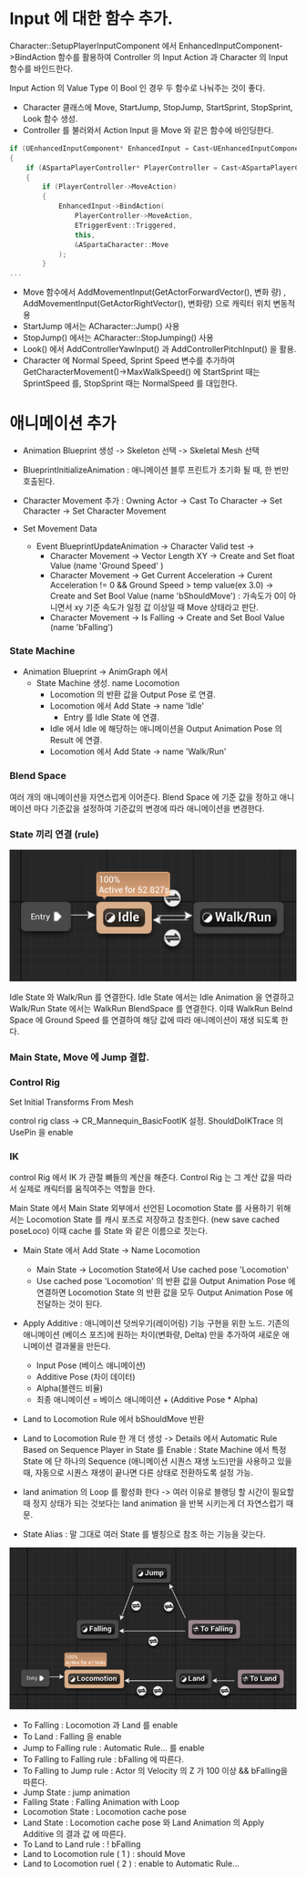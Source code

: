 # Input 에 대한 함수 추가.

Character::SetupPlayerInputComponent 에서 EnhancedInputComponent->BindAction 함수를 활용하여 Controller 의 Input Action 과 Character 의 Input 함수를 바인드한다.

Input Action 의 Value Type 이 Bool 인 경우 두 함수로 나눠주는 것이 좋다.
- Character 클래스에 Move, StartJump, StopJump, StartSprint, StopSprint, Look 함수 생성.
- Controller 를 불러와서 Action Input 을 Move 와 같은 함수에 바인딩한다.


```c++
if (UEnhancedInputComponent* EnhancedInput = Cast<UEnhancedInputComponent>(PlayerInputComponent))
{
	if (ASpartaPlayerController* PlayerController = Cast<ASpartaPlayerController>(GetController()))
	{
		if (PlayerController->MoveAction)
		{
			EnhancedInput->BindAction(
				PlayerController->MoveAction,
				ETriggerEvent::Triggered,
				this,
				&ASpartaCharacter::Move
			);
		}
...
```

- Move 함수에서 AddMovementInput(GetActorForwardVector(), 변화 량) , AddMovementInput(GetActorRightVector(), 변화량) 으로 캐릭터 위치 변동적용
- StartJump 에서는 ACharacter::Jump() 사용
- StopJump() 에서는 ACharacter::StopJumping() 사용
- Look() 에서 AddControllerYawInput() 과 AddControllerPitchInput() 을 활용.
- Character 에 Normal Speed, Sprint Speed 변수를 추가하여 GetCharacterMovement()->MaxWalkSpeed() 에 StartSprint 때는 SprintSpeed 를, StopSprint 때는 NormalSpeed 를 대입한다.

# 애니메이션 추가

- Animation Blueprint 생성 -> Skeleton 선택 -> Skeletal Mesh 선택

- BlueprintInitializeAnimation : 애니메이션 블루 프린트가 초기화 될 때, 한 번만 호출된다.

- Character Movement 추가 : Owning Actor -> Cast To Character -> Set Character -> Set Character Movement

- Set Movement Data
	- Event BlueprintUpdateAnimation -> Character Valid test ->
		- Character Movement -> Vector Length XY -> Create and Set float Value (name 'Ground Speed' )
		- Character Movement -> Get Current Acceleration -> Curent Acceleration != 0 && Ground Speed > temp value(ex 3.0) -> Create and Set Bool Value (name 'bShouldMove') : 가속도가 0이 아니면서 xy 기준 속도가 일정 값 이상일 때 Move 상태라고 판단.
		- Character Movement -> Is Falling -> Create and Set Bool Value (name 'bFalling')

### State Machine

- Animation Blueprint -> AnimGraph 에서
	- State Machine 생성. name Locomotion
		- Locomotion 의 반환 값을 Output Pose 로 연결.
		- Locomotion 에서 Add State -> name 'Idle'
			- Entry 를 Idle State 에 연결.
		- Idle 에서 Idle 에 해당하는 애니메이션을 Output Animation Pose 의 Result 에 연결.
		- Locomotion 에서 Add State -> name 'Walk/Run'

### Blend Space

여러 개의 애니메이션을 자연스럽게 이어준다. Blend Space 에 기준 값을 정하고 애니메이션 마다 기준값을 설정하여 기준값의 변경에 따라 애니메이션을 변경한다.

### State 끼리 연결 (rule)

![Idle 과 Walk/Run 변환](/Image/Unreal/Idle-WalkRun_Trans_State.png)

Idle State 와 Walk/Run 를 연결한다. Idle State 에서는  Idle Animation 을 연결하고 Walk/Run State 에서는 WalkRun BlendSpace 를 연결한다. 이때 WalkRun Belnd Space 에 Ground Speed 를 연결하여 해당 값에 따라 애니메이션이 재생 되도록 한다.

### Main State, Move 에 Jump 결합.

### Control Rig

Set Initial Transforms From Mesh

control rig class -> CR_Mannequin_BasicFootIK 설정.
ShouldDoIKTrace  의 UsePin 을 enable
### IK

control Rig 에서 IK 가 관절 뼈들의 계산을 해준다.  Control Rig 는 그 계산 값을 따라서 실제로 캐릭터를 움직여주는 역할을 한다. 

Main State 에서 Main State 외부에서 선언된 Locomotion State 를 사용하기 위해서는 Locomotion State 를 캐시 포즈로 저장하고 참조한다. (new save cached poseLoco) 이때 cache 를 State 와 같은 이름으로 짓는다.

- Main State 에서 Add State -> Name Locomotion
	- Main State -> Locomotion State에서  Use cached pose 'Locomotion'
	- Use cached pose 'Locomotion' 의 반환 값을  Output Animation Pose 에 연결하면 Locomotion State 의 반환 값을 모두 Output Animation Pose 에 전달하는 것이 된다.


- Apply Additive : 애니메이션 덧씌우기(레이어링) 기능 구현을 위한 노드. 기존의 애니메이션 (베이스 포즈)에 원하는 차이(변화량, Delta) 만을 추가하여 새로운 애니메이션 결과물을 만든다.
	- Input Pose (베이스 애니메이션)
	- Additive Pose (차이 데이터)
	- Alpha(블렌드 비율)
	- 최종 애니메이션 = 베이스 애니메이션 + (Additive Pose * Alpha)


- Land to Locomotion Rule 에서 bShouldMove 반환
- Land to Locomotion Rule 한 개 더 생성 -> Details 에서 Automatic Rule Based on Sequence Player in State 를 Enable : State Machine 에서 특정 State 에 단 하나의 Sequence (애니메이션 시퀀스 재생 노드)만을 사용하고 있을 때, 자동으로 시퀀스 재생이 끝나면 다른 상태로 전환하도록 설정 가능.

- land animation 의 Loop 를 활성화 한다 -> 여러 이유로 블랭딩 할 시간이 필요할 때 정지 상태가 되는 것보다는 land animation 을 반복 시키는게 더 자연스럽기 때문.

- State Alias : 말 그대로 여러 State 를 별칭으로 참조 하는 기능을 갖는다. 

![Main States](/Image/Unreal/Main_States_In_Basic_Move.png)

- To Falling : Locomotion 과 Land 를 enable
- To Land : Falling 을 enable
- Jump to Falling rule : Automatic Rule... 를 enable
- To Falling to Falling rule : bFalling 에 따른다.
- To Falling to Jump rule : Actor 의 Velocity 의 Z 가 100 이상 && bFalling을 따른다.
- Jump State : jump animation
- Falling State : Falling Animation with Loop
- Locomotion State : Locomotion cache pose
- Land State : Locomotion cache pose 와 Land Animation 의 Apply Additive 의 결과 값 에 따른다.
- To Land to Land rule : ! bFalling
- Land to Locomotion rule ( 1 ) : should Move
- Land to Locomotion ruel ( 2 ) : enable to Automatic Rule...

